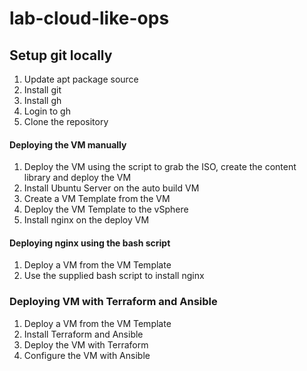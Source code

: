 # lab-cloud-like-ops

## Setup git locally
1. Update apt package source
2. Install git
3. Install gh
4. Login to gh
5. Clone the repository


#### Deploying the VM manually
1. Deploy the VM using the script to grab the ISO, create the content library and deploy the VM
2. Install Ubuntu Server on the auto build VM
3. Create a VM Template from the VM
4. Deploy the VM Template to the vSphere
5. Install nginx on the deploy VM

#### Deploying nginx using the bash script
1. Deploy a VM from the VM Template
2. Use the supplied bash script to install nginx

### Deploying VM with Terraform and Ansible
1. Deploy a VM from the VM Template
2. Install Terraform and Ansible
3. Deploy the VM with Terraform
4. Configure the VM with Ansible
